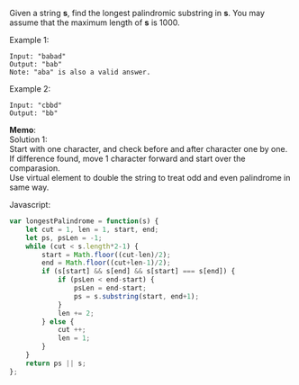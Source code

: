 Given a string **s**, find the longest palindromic substring in **s**. You may assume that the maximum length of **s** is 1000.

Example 1:
```
Input: "babad"
Output: "bab"
Note: "aba" is also a valid answer.
```
Example 2:
```
Input: "cbbd"
Output: "bb"
```

**Memo**:  
Solution 1:  
Start with one character, and check before and after character one by one. If difference found, move 1 character forward and start over the comparasion.  
Use virtual element to double the string to treat odd and even palindrome in same way.

Javascript:
```Javascript
var longestPalindrome = function(s) {
    let cut = 1, len = 1, start, end;
    let ps, psLen = -1;
    while (cut < s.length*2-1) {
        start = Math.floor((cut-len)/2);
        end = Math.floor((cut+len-1)/2);
        if (s[start] && s[end] && s[start] === s[end]) {
            if (psLen < end-start) {
                psLen = end-start;
                ps = s.substring(start, end+1);
            }
            len += 2;
        } else {
            cut ++;
            len = 1;
        }
    }
    return ps || s;
};
```
